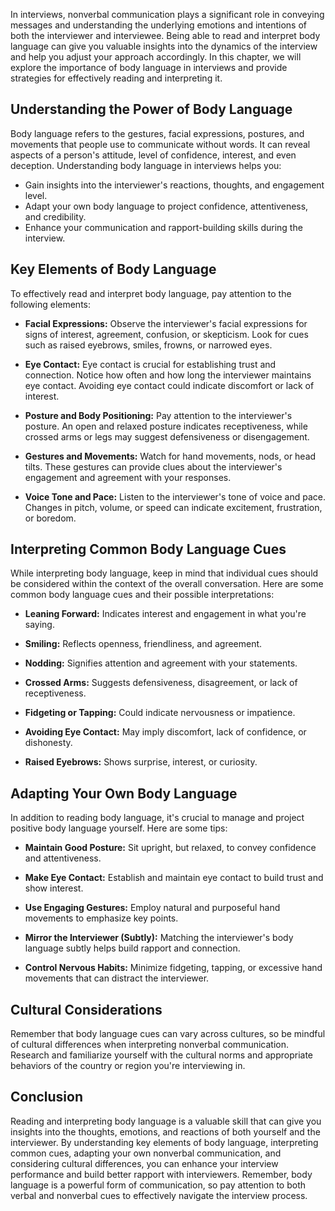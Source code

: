 
In interviews, nonverbal communication plays a significant role in conveying messages and understanding the underlying emotions and intentions of both the interviewer and interviewee. Being able to read and interpret body language can give you valuable insights into the dynamics of the interview and help you adjust your approach accordingly. In this chapter, we will explore the importance of body language in interviews and provide strategies for effectively reading and interpreting it.

**Understanding the Power of Body Language**
--------------------------------------------

Body language refers to the gestures, facial expressions, postures, and movements that people use to communicate without words. It can reveal aspects of a person's attitude, level of confidence, interest, and even deception. Understanding body language in interviews helps you:

* Gain insights into the interviewer's reactions, thoughts, and engagement level.
* Adapt your own body language to project confidence, attentiveness, and credibility.
* Enhance your communication and rapport-building skills during the interview.

**Key Elements of Body Language**
---------------------------------

To effectively read and interpret body language, pay attention to the following elements:

* **Facial Expressions:** Observe the interviewer's facial expressions for signs of interest, agreement, confusion, or skepticism. Look for cues such as raised eyebrows, smiles, frowns, or narrowed eyes.

* **Eye Contact:** Eye contact is crucial for establishing trust and connection. Notice how often and how long the interviewer maintains eye contact. Avoiding eye contact could indicate discomfort or lack of interest.

* **Posture and Body Positioning:** Pay attention to the interviewer's posture. An open and relaxed posture indicates receptiveness, while crossed arms or legs may suggest defensiveness or disengagement.

* **Gestures and Movements:** Watch for hand movements, nods, or head tilts. These gestures can provide clues about the interviewer's engagement and agreement with your responses.

* **Voice Tone and Pace:** Listen to the interviewer's tone of voice and pace. Changes in pitch, volume, or speed can indicate excitement, frustration, or boredom.

**Interpreting Common Body Language Cues**
------------------------------------------

While interpreting body language, keep in mind that individual cues should be considered within the context of the overall conversation. Here are some common body language cues and their possible interpretations:

* **Leaning Forward:** Indicates interest and engagement in what you're saying.

* **Smiling:** Reflects openness, friendliness, and agreement.

* **Nodding:** Signifies attention and agreement with your statements.

* **Crossed Arms:** Suggests defensiveness, disagreement, or lack of receptiveness.

* **Fidgeting or Tapping:** Could indicate nervousness or impatience.

* **Avoiding Eye Contact:** May imply discomfort, lack of confidence, or dishonesty.

* **Raised Eyebrows:** Shows surprise, interest, or curiosity.

**Adapting Your Own Body Language**
-----------------------------------

In addition to reading body language, it's crucial to manage and project positive body language yourself. Here are some tips:

* **Maintain Good Posture:** Sit upright, but relaxed, to convey confidence and attentiveness.

* **Make Eye Contact:** Establish and maintain eye contact to build trust and show interest.

* **Use Engaging Gestures:** Employ natural and purposeful hand movements to emphasize key points.

* **Mirror the Interviewer (Subtly):** Matching the interviewer's body language subtly helps build rapport and connection.

* **Control Nervous Habits:** Minimize fidgeting, tapping, or excessive hand movements that can distract the interviewer.

**Cultural Considerations**
---------------------------

Remember that body language cues can vary across cultures, so be mindful of cultural differences when interpreting nonverbal communication. Research and familiarize yourself with the cultural norms and appropriate behaviors of the country or region you're interviewing in.

**Conclusion**
--------------

Reading and interpreting body language is a valuable skill that can give you insights into the thoughts, emotions, and reactions of both yourself and the interviewer. By understanding key elements of body language, interpreting common cues, adapting your own nonverbal communication, and considering cultural differences, you can enhance your interview performance and build better rapport with interviewers. Remember, body language is a powerful form of communication, so pay attention to both verbal and nonverbal cues to effectively navigate the interview process.
